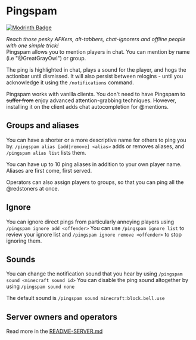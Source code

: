 # Pingspam
[![Modrinth Badge](https://waffle.coffee/modrinth/pingspam/downloads)](https://modrinth.com/mod/pingspam)

*Reach those pesky AFKers, alt-tabbers, chat-ignorers and offline people with one simple trick!*  
Pingspam allows you to mention players in chat. You can mention by name (i.e "@GreatGrayOwl") or group.

The ping is highlighted in chat, plays a sound for the player, and hogs the actionbar until dismissed.
It will also persist between relogins - until you acknowledge it using the `/notifications` command.

Pingspam works with vanilla clients.
You don't need to have Pingspam to ~~suffer from~~ enjoy advanced attention-grabbing techniques.
However, installing it on the client adds chat autocompletion for @mentions.

## Groups and aliases
You can have a shorter or a more descriptive name for others to ping you by.
`/pingspam alias [add|remove] <alias>` adds or removes aliases, and `/pingspam alias list` lists them.

You can have up to 10 ping aliases in addition to your own player name. Aliases are first come, first served.

Operators can also assign players to groups, so that you can ping all the @redstoners at once.

## Ignore
You can ignore direct pings from particularly annoying players using `/pingspam ignore add <offender>`
You can use `/pingspam ignore list` to review your ignore list and `/pingspam ignore remove <offender>` to stop ignoring them.

## Sounds
You can change the notification sound that you hear by using `/pingspam sound <minecraft sound id>`
You can disable the ping sound altogether by using `/pingspam sound none`

The default sound is `/pingspam sound minecraft:block.bell.use`

## Server owners and operators
Read more in the [README-SERVER.md](README-SERVER.md)



